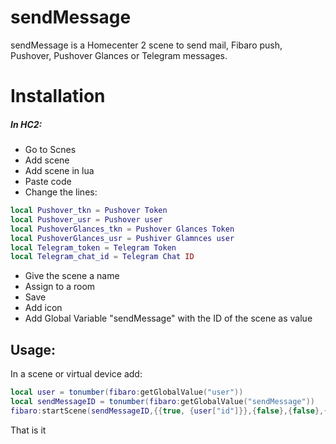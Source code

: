 # sendMessage

sendMessage is a Homecenter 2 scene to send mail, Fibaro push, Pushover, Pushover Glances or Telegram messages.

# Installation
##### In HC2:
- Go to Scnes
- Add scene
- Add scene in lua
- Paste code
- Change the lines:
```lua
local Pushover_tkn = Pushover Token
local Pushover_usr = Pushover user
local PushoverGlances_tkn = Pushover Glances Token
local PushoverGlances_usr = Pushiver Glamnces user
local Telegram_token = Telegram Token
local Telegram_chat_id = Telegram Chat ID
```
- Give the scene a name
- Assign to a room
- Save
- Add icon
- Add Global Variable "sendMessage" with the ID of the scene as value

## Usage:
In a scene or virtual device add:
```lua
local user = tonumber(fibaro:getGlobalValue("user"))
local sendMessageID = tonumber(fibaro:getGlobalValue("sendMessage"))
fibaro:startScene(sendMessageID,{{true, {user["id"]}},{false},{false},{true, "100"},{false},"Titel","Message"})
```


That is it
